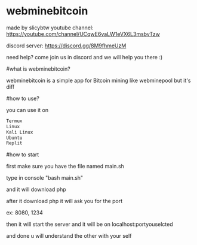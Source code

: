 # webminebitcoin 

made by slicybtw
youtube channel: https://youtube.com/channel/UCqwE6vaLW1eVX6L3msbvTzw

discord server: https://discord.gg/8M9fhmeUzM

need help? come join us in discord and we will help you there :)


#what is webminebitcoin?

webminebitcoin is a simple app for Bitcoin mining like webminepool but it's diff

#how to use?

you can use it on 

```js
Termux
Linux 
Kali Linux
Ubuntu 
Replit
```

#how to start 

first make sure you have the file named main.sh

type in console "bash main.sh"

and it will download php 

after it download php it will ask you for the port 

ex: 8080, 1234

then it will start the server and it will be on localhost:portyouselcted

and done u will understand the other with your self
